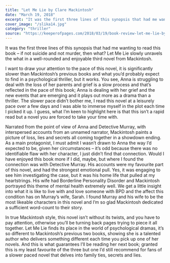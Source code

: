```yaml
---
title: "Let Me Lie by Clare Mackintosh"
date: "March 19, 2018"
excerpt: "It was the first three lines of this synopsis that had me wanting to read this book – if not suicide and not murder, then what? Let Me Lie slowly unravels the what in a well-rounded and enjoyable third novel from Mackintosh."
cover_image: "/slika14.jpg"
category: "thriller"
source: "https://keeperofpages.com/2018/03/19/book-review-let-me-lie-by-clare-mackintosh/"
---
```


It was the first three lines of this synopsis that had me wanting to read this book – if not suicide and not murder, then what? Let Me Lie slowly unravels the what in a well-rounded and enjoyable third novel from Mackintosh.

I want to draw your attention to the pace of this novel, it is significantly slower than Mackintosh’s previous books and what you’d probably expect to find in a psychological thriller, but it works. You see, Anna is struggling to deal with the loss of her parents and grief is a slow process and that’s reflected in the pace of this book; Anna is dealing with her grief and the new events that are emerging and it plays out more as a drama than a thriller. The slower pace didn’t bother me, I read this novel at a leisurely pace over a few days and I was able to immerse myself in the plot each time I picked it up. I guess, what I’m keen to highlight here is that this isn’t a rapid read but a novel you are forced to take your time with.

Narrated from the point of view of Anna and Detective Murray, with interspersed accounts from an unnamed narrator, Mackintosh paints a picture of loss, lies and secrets all coming together in a showdown ending. As a main protagonist, I must admit I wasn’t drawn to Anna the way I’d expected to be, given her circumstances – it’s odd because there was no identifiable flaw with her character, I just didn’t find that connection. Would I have enjoyed this book more if I did, maybe, but where I found the connection was with Detective Murray. His accounts were my favourite part of this novel, and had the strongest emotional pull. Yes, it was engaging to see him investigating the case, but it was his home life that pulled at my heartstrings. His wife had Borderline Personality Disorder and Mackintosh portrayed this theme of mental health extremely well. We get a little insight into what it is like to live with and love someone with BPD and the affect this condition has on Murray’s wife, Sarah. I found Murray and his wife to be the most likeable characters in this novel and I’m so glad Mackintosh dedicated a sufficient word-count to their story.

In true Mackintosh style, this novel isn’t without its twists, and you have to pay attention, otherwise you’ll be turning back pages trying to piece it all together. Let Me Lie finds its place in the world of psychological dramas, it’s so different to Mackintosh’s previous two books, showing she is a talented author who delivers something different each time you pick up one of her novels. And this is what guarantees I’ll be reading her next book; granted this is my least favourite of the three but one I’d still recommend for fans of a slower paced novel that delves into family ties, secrets and lies.

